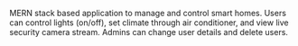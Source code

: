 MERN stack based application to manage and control smart homes.
Users can control lights (on/off), set climate through air conditioner, and view live security camera stream.
Admins can change user details and delete users.
